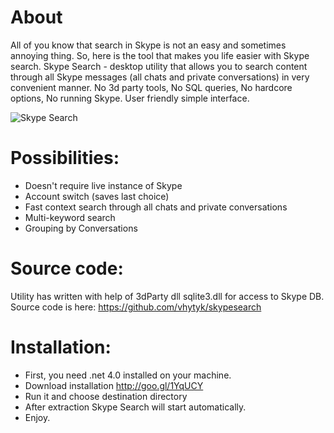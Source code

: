 About
=====
All of you know that search in Skype is not an easy and sometimes annoying thing. So, here is the tool that makes you life easier with Skype search. 
Skype Search - desktop utility that allows you to search content through all Skype messages (all chats and private conversations) in very convenient manner. No 3d party tools, No SQL queries, No hardcore options, No running Skype. User friendly simple interface.

![Skype Search](https://raw.githubusercontent.com/vhytyk/skypesearch/master/SkypeSearch/skype_search.png "Skype Search")

Possibilities:
=====
- Doesn't require live instance of Skype 
- Account switch (saves last choice)
- Fast context search through all chats and private conversations
- Multi-keyword search
- Grouping by Conversations
 
Source code:
=====
Utility has written with help of 3dParty dll sqlite3.dll for access to Skype DB. 
Source code is here: https://github.com/vhytyk/skypesearch

Installation:
=====
- First, you need .net 4.0 installed on your machine. 
- Download installation http://goo.gl/1YqUCY
- Run it and choose destination directory
- After extraction Skype Search will start automatically.
- Enjoy.

